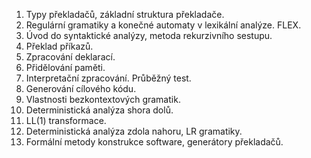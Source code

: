 1. Typy překladačů, základní struktura překladače.  
2. Regulární gramatiky a konečné automaty v lexikální analýze. FLEX.  
3. Úvod do syntaktické analýzy, metoda rekurzivního sestupu.  
4. Překlad příkazů.  
5. Zpracování deklarací.  
6. Přidělování paměti.  
7. Interpretační zpracování. Průběžný test.  
8. Generování cílového kódu.  
9. Vlastnosti bezkontextových gramatik.  
10. Deterministická analýza shora dolů.  
11. LL(1) transformace.  
12. Deterministická analýza zdola nahoru, LR gramatiky.  
13. Formální metody konstrukce software, generátory překladačů.